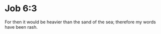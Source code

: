 # Job 6:3

For then it would be heavier than the sand of the sea; therefore my words have been rash.
